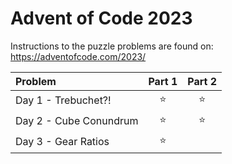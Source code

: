 ﻿# Advent of Code 2023

Instructions to the puzzle problems are found on: https://adventofcode.com/2023/

| **Problem**             | Part 1 | Part 2 |
|:------------------------|:------:|:------:|
| Day  1 - Trebuchet?!    | :star: | :star: |
| Day  2 - Cube Conundrum | :star: | :star: |
| Day  3 - Gear Ratios    | :star: |        |

